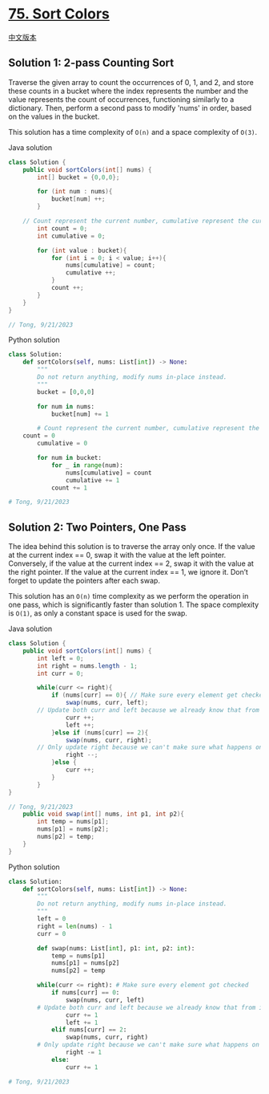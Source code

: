 # [75. Sort Colors](https://leetcode.com/problems/sort-colors/)

[中文版本](/Solution_CN/0075_Sort_Colors_CN.md)

## Solution 1: 2-pass Counting Sort

Traverse the given array to count the occurrences of 0, 1, and 2, and store these counts in a bucket where the index represents the number and the value represents the count of occurrences, functioning similarly to a dictionary. Then, perform a second pass to modify 'nums' in order, based on the values in the bucket.

This solution has a time complexity of `O(n)` and a space complexity of `O(3)`.

Java solution

```java
class Solution {
    public void sortColors(int[] nums) {
        int[] bucket = {0,0,0};

        for (int num : nums){
            bucket[num] ++;
        }

	// Count represent the current number, cumulative represent the current index
        int count = 0;
        int cumulative = 0;

        for (int value : bucket){
            for (int i = 0; i < value; i++){
                nums[cumulative] = count;
                cumulative ++;
            }
            count ++;
        }
    }
}

// Tong, 9/21/2023
```

Python solution

```python
class Solution:
    def sortColors(self, nums: List[int]) -> None:
        """
        Do not return anything, modify nums in-place instead.
        """
        bucket = [0,0,0]

        for num in nums:
            bucket[num] += 1

      	# Count represent the current number, cumulative represent the current index
	count = 0
        cumulative = 0

        for num in bucket:
            for _ in range(num):
                nums[cumulative] = count
                cumulative += 1
            count += 1

# Tong, 9/21/2023
```

## Solution 2: Two Pointers, One Pass

The idea behind this solution is to traverse the array only once. If the value at the current index == 0, swap it with the value at the left pointer. Conversely, if the value at the current index == 2, swap it with the value at the right pointer. If the value at the current index == 1, we ignore it. Don’t forget to update the pointers after each swap.

This solution has an `O(n)` time complexity as we perform the operation in one pass, which is significantly faster than solution 1. The space complexity is `O(1)`, as only a constant space is used for the swap.

Java solution

```java
class Solution {
    public void sortColors(int[] nums) {
        int left = 0;
        int right = nums.length - 1;
        int curr = 0;

        while(curr <= right){
            if (nums[curr] == 0){ // Make sure every element get checked
                swap(nums, curr, left);
		// Update both curr and left because we already know that from index 0 to left are all 0s
                curr ++;
                left ++;
            }else if (nums[curr] == 2){
                swap(nums, curr, right);
		// Only update right because we can't make sure what happens on the left part
                right --;
            }else {
                curr ++;
            }
        }
}

// Tong, 9/21/2023
    public void swap(int[] nums, int p1, int p2){
        int temp = nums[p1];
        nums[p1] = nums[p2];
        nums[p2] = temp;
    }
}
```

Python solution

```python
class Solution:
    def sortColors(self, nums: List[int]) -> None:
        """
        Do not return anything, modify nums in-place instead.
        """
        left = 0
        right = len(nums) - 1
        curr = 0

        def swap(nums: List[int], p1: int, p2: int):
            temp = nums[p1]
            nums[p1] = nums[p2]
            nums[p2] = temp

        while(curr <= right): # Make sure every element got checked
            if nums[curr] == 0:
                swap(nums, curr, left)
		# Update both curr and left because we already know that from index 0 to left are all 0s
                curr += 1
                left += 1
            elif nums[curr] == 2:
                swap(nums, curr, right)
		# Only update right because we can't make sure what happens on the left part
                right -= 1
            else:
                curr += 1

# Tong, 9/21/2023
```
